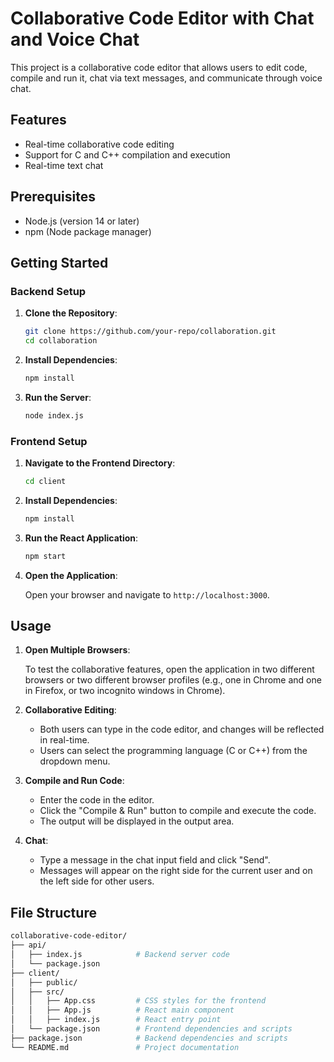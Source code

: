 # Collaborative Code Editor with Chat and Voice Chat

This project is a collaborative code editor that allows users to edit code, compile and run it, chat via text messages, and communicate through voice chat.

## Features

- Real-time collaborative code editing
- Support for C and C++ compilation and execution
- Real-time text chat

## Prerequisites

- Node.js (version 14 or later)
- npm (Node package manager)

## Getting Started

### Backend Setup

1. **Clone the Repository**:

    ```bash
    git clone https://github.com/your-repo/collaboration.git
    cd collaboration
    ```

2. **Install Dependencies**:

    ```bash
    npm install
    ```

3. **Run the Server**:

    ```bash
    node index.js
    ```

### Frontend Setup

1. **Navigate to the Frontend Directory**:

    ```bash
    cd client
    ```

2. **Install Dependencies**:

    ```bash
    npm install
    ```

3. **Run the React Application**:

    ```bash
    npm start
    ```

4. **Open the Application**:

    Open your browser and navigate to `http://localhost:3000`.

## Usage

1. **Open Multiple Browsers**:

    To test the collaborative features, open the application in two different browsers or two different browser profiles (e.g., one in Chrome and one in Firefox, or two incognito windows in Chrome).

2. **Collaborative Editing**:

    - Both users can type in the code editor, and changes will be reflected in real-time.
    - Users can select the programming language (C or C++) from the dropdown menu.

3. **Compile and Run Code**:

    - Enter the code in the editor.
    - Click the "Compile & Run" button to compile and execute the code.
    - The output will be displayed in the output area.

4. **Chat**:

    - Type a message in the chat input field and click "Send".
    - Messages will appear on the right side for the current user and on the left side for other users.


## File Structure

```bash
collaborative-code-editor/
├── api/
│   ├── index.js            # Backend server code
│   └── package.json                  
├── client/
│   ├── public/
│   ├── src/
│   │   ├── App.css         # CSS styles for the frontend
│   │   ├── App.js          # React main component
│   │   ├── index.js        # React entry point
│   └── package.json        # Frontend dependencies and scripts
├── package.json            # Backend dependencies and scripts
└── README.md               # Project documentation
